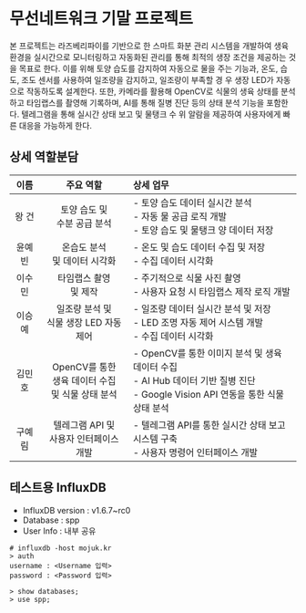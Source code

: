 # 무선네트워크 기말 프로젝트
본 프로젝트는 라즈베리파이를 기반으로 한 스마트 화분 관리 시스템을 개발하여 
생육 환경을 실시간으로 모니터링하고 자동화된 관리를 통해 최적의 생장 조건을 
제공하는 것을 목표로 한다. 이를 위해 토양 습도를 감지하여 자동으로 물을 주는 
기능과, 온도, 습도, 조도 센서를 사용하여 일조량을 감지하고, 일조량이 부족할 경
우 생장 LED가 자동으로 작동하도록 설계한다. 또한, 카메라를 활용해 OpenCV로 
식물의 생육 상태를 분석하고 타임랩스를 촬영해 기록하며, AI를 통해 질병 진단 
등의 상태 분석 기능을 포함한다. 텔레그램을 통해 실시간 상태 보고 및 물탱크 수
위 알람을 제공하여 사용자에게 빠른 대응을 가능하게 한다.   


## 상세 역할분담
<center>

|  이름  |                 주요 역할                 | 상세 업무                                                                                        |
|:----:|:-------------------------------------:|:---------------------------------------------------------------------------------------------|
| 왕 건  |          토양 습도 및<br>수분 공급 분석          | - 토양 습도 데이터 실시간 분석<br>- 자동 물 공급 로직 개발<br>- 토양 습도 및 물탱크 양 데이터 저장                              |
| 윤예빈  |          온습도 분석<br>및 데이터 시각화          | - 온도 및 습도 데이터 수집 및 저장<br>- 수집 데이터 시각화                                                        |
| 이수민  |             타임랩스 촬영 <br>및 제작              | - 주기적으로 식물 사진 촬영<br>- 사용자 요청 시 타임랩스 제작 로직 개발                            
| 이승예  |      일조량 분석 및<br>식물 생장 LED 자동 제어      | - 일조량 데이터 실시간 분석 및 저장<br>- LED 조명 자동 제어 시스템 개발<br>- 수집 데이터 시각화                               |
| 김민호  | OpenCV를 통한<br>생육 데이터 수집<br>및 식물 상태 분석 | - OpenCV를 통한 이미지 분석 및 생육 데이터 수집<br>- AI Hub 데이터 기반 질병 진단<br>- Google Vision API 연동을 통한 식물 상태 분석 |
| 구예림  |      텔레그램 API 및<br>사용자 인터페이스 개발       | - 텔레그램 API를 통한 실시간 상태 보고 시스템 구축<br>- 사용자 명령어 인터페이스 개발                                        |

</center>


## 테스트용 InfluxDB
- InfluxDB version : v1.6.7~rc0
- Database : spp
- User Info : 내부 공유

```
# influxdb -host mojuk.kr
> auth
username : <Username 입력>
password : <Password 입력>

> show databases;
> use spp;
```

